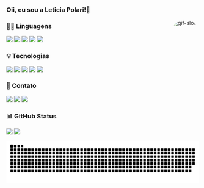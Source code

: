 <div style="display: inline_block">
   <h3>Oii, eu sou a Leticia Polari!🦥</h3>
   <img align="right" alt="gif-sloth" height="150" style="border-radius:50px;"  src="https://i.giphy.com/media/muCo9BLS7vjErTON27/giphy.webp">
</div>
<div>
  <h3> 👩‍💻 Linguagens</h3>
  <img src="https://img.shields.io/badge/JavaScript-F7DF1E?style=for-the-badge&logo=javascript&logoColor=black">
  <img src="https://img.shields.io/badge/TypeScript-007ACC?style=for-the-badge&logo=typescript&logoColor=white">
  <img src="https://img.shields.io/badge/HTML5-E34F26?style=for-the-badge&logo=html5&logoColor=white" />
  <img src="https://img.shields.io/badge/CSS3-1572B6?style=for-the-badge&logo=css3&logoColor=white" />  
  <img src="https://img.shields.io/badge/Sass-CC6699?style=for-the-badge&logo=sass&logoColor=white" />
</div>
 
<div>
  <h3> 💡 Tecnologias</h3>
    <img src="https://img.shields.io/badge/React-20232A?style=for-the-badge&logo=react&logoColor=61DAFB" />
    <img src="https://img.shields.io/badge/React_Native-20232A?style=for-the-badge&logo=react&logoColor=61DAFB" />
    <img src="https://img.shields.io/badge/styled--components-DB7093?style=for-the-badge&logo=styled-components&logoColor=white" />
    <img src="https://img.shields.io/badge/Bootstrap-563D7C?style=for-the-badge&logo=bootstrap&logoColor=white" />
   <img src="https://img.shields.io/badge/Git-E34F26?style=for-the-badge&logo=git&logoColor=white" />
</div>
 
<div>
  <h3> 💬 Contato</h3>
  <a href="https://www.instagram.com/le_polari/" target="_blank"><img src="https://img.shields.io/badge/-Instagram-%23E4405F?style=for-the-badge&logo=instagram&logoColor=white" target="_blank"></a>
  <a href = "mailto:leticiapolari8@gmail.com"><img src="https://img.shields.io/badge/Gmail-D14836?style=for-the-badge&logo=gmail&logoColor=white" target="_blank"></a>
  <a href="https://www.linkedin.com/in/let%C3%ADcia-polari-569160214/" target="_blank"><img src="https://img.shields.io/badge/-LinkedIn-%230077B5?style=for-the-badge&logo=linkedin&logoColor=white" target="_blank"></a>    
</div>
  
<div>
  <h3> 📊 GitHub Status</h3>
  <img height="150em" src="https://github-readme-stats.vercel.app/api?username=Polaris851&show_icons=true&theme=tokyonight&include_all_commits=true&count_private=true"/>
  <img height="150em" src="https://github-readme-stats.vercel.app/api/top-langs/?username=Polaris851&layout=compact&langs_count=7&theme=tokyonight"/>
</div>
  
  ![Snake animation](https://github.com/Polaris851/Polaris851/blob/output/github-contribution-grid-snake.svg) 
